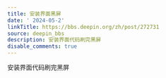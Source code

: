```yaml
---
title: 安装界面黑屏
date: ' 2024-05-2'
linkTitle: https://bbs.deepin.org/zh/post/272731
source: deepin_bbs
description: 安装界面代码刷完黑屏
disable_comments: true
---
```

安装界面代码刷完黑屏
